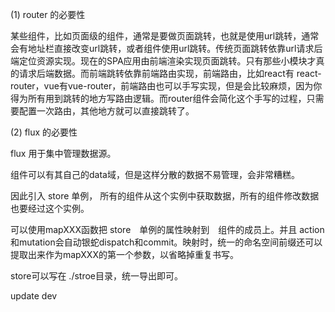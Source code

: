(1) router 的必要性

某些组件，比如页面级的组件，通常是要做页面跳转，也就是使用url跳转，通常会有地址栏直接改变url跳转，或者组件使用url跳转。传统页面跳转依靠url请求后端定位资源实现。现在的SPA应用由前端渲染实现页面跳转。只有那些小模块才真的请求后端数据。而前端跳转依靠前端路由实现，前端路由，比如react有 react-router，vue有vue-router，前端路由也可以手写实现，但是会比较麻烦，因为你得为所有用到跳转的地方写路由逻辑。而router组件会简化这个手写的过程，只需要配置一次路由，其他地方就可以直接跳转了。

(2) flux 的必要性

flux 用于集中管理数据源。

组件可以有其自己的data域，但是这样分散的数据不易管理，会非常糟糕。

因此引入 store 单例， 所有的组件从这个实例中获取数据，所有的组件修改数据也要经过这个实例。

可以使用mapXXX函数把 store　单例的属性映射到　组件的成员上。并且 action和mutation会自动银蛇dispatch和commit。映射时，统一的命名空间前缀还可以提取出来作为mapXXX的第一个参数，以省略掉重复书写。

store可以写在 ./stroe目录，统一导出即可。


update dev
